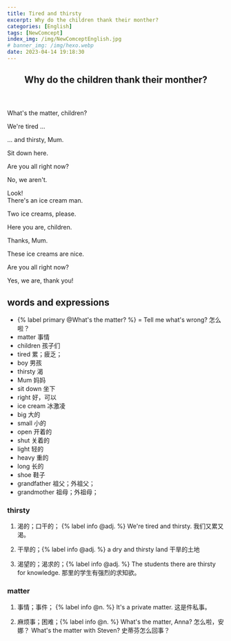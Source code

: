 ```yaml
---
title: Tired and thirsty
excerpt: Why do the children thank their monther?
categories: [English]
tags: [NewComcept]
index_img: /img/NewComceptEnglish.jpg
# banner_img: /img/hexo.webp
date: 2023-04-14 19:18:30
---
```


<article class="the-dialogue">
	<header>
    	<h2>Why do the children thank their monther?</h2>
    </header>
    <p class="sender" title="Mother">What's the matter, children?</p>
    <p class="responder" title="Girl">We're tired ... </p>
    <p class="responder" title="Boy">... and thirsty, Mum.</p>
    <p class="sender" title="Mother">Sit down here.</p>
    <p class="sender" title="Mother">Are you all right now?</p>
    <p class="responder" title="Girl">No, we aren't.</p>
    <p class="sender" title="Mother">Look!<br>There's an ice cream man.</p>
    <p class="sender" title="Mother">Two ice creams, please.</p>
    <p class="sender" title="Mother">Here you are, children.</p>
    <p class="responder" title="Children">Thanks, Mum.</p>
    <p class="responder" title="Girl">These ice creams are nice.</p>
    <p class="sender" title="Mother">Are you all right now?</p>
    <p class="responder" title="Children">Yes, we are, thank you!</p>
</article>

## words and expressions

- {% label primary @What's the matter? %} = Tell me what's wrong? 怎么啦？
- matter 事情
- children 孩子们
- tired 累；疲乏；
- boy 男孩
- thirsty 渴
- Mum 妈妈
- sit down 坐下
- right 好，可以
- ice cream 冰激凌
- big 大的
- small 小的
- open 开着的
- shut 关着的
- light 轻的
- heavy 重的
- long 长的
- shoe 鞋子
- grandfather 祖父；外祖父；
- grandmother 祖母；外祖母；

### thirsty

1. 渴的；口干的； {% label info @adj. %}
We're tired and thirsty. 我们又累又渴。

2. 干旱的；{% label info @adj. %}
a dry and thirsty land 干旱的土地

3. 渴望的；渴求的；{% label info @adj. %}
The students there are thirsty for knowledge. 那里的学生有强烈的求知欲。

### matter

1. 事情；事件； {% label info @n. %}
It's a private matter. 这是件私事。

2. 麻烦事；困难；{% label info @n. %}
What's the matter, Anna? 怎么啦，安娜？
What's the matter with Steven? 史蒂芬怎么回事？